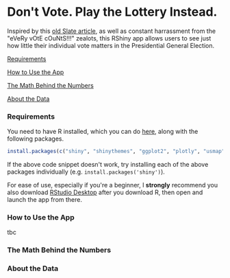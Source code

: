 # Don't Vote. Play the Lottery Instead.

Inspired by this [old Slate article](https://slate.com/culture/2004/09/don-t-vote-play-the-lottery-instead.html), as well as constant harrassment from the "eVeRy vOtE cOuNtS!!!" zealots, this RShiny app allows users to see just how little their individual vote matters in the Presidential General Election.

[Requirements](#requirements)

[How to Use the App](#instructions)

[The Math Behind the Numbers](#math)

[About the Data](#data)

<a name="requirements"></a>

### Requirements

You need to have R installed, which you can do [here](https://www.r-project.org/), along with the following packages.

```r
install.packages(c("shiny", "shinythemes", "ggplot2", "plotly", "usmap", "dplyr", "readxl"))
```
If the above code snippet doesn't work, try installing each of the above packages individually (e.g. `install.packages('shiny')`).

For ease of use, especially if you're a beginner, I <b>strongly</b> recommend you also download [RStudio Desktop](https://rstudio.com/products/rstudio/download/) after you download R, then open and launch the app from there.

<a name="instructions"></a>

### How to Use the App

tbc

<a name="math"></a>

### The Math Behind the Numbers

<a name="data"></a>

### About the Data
